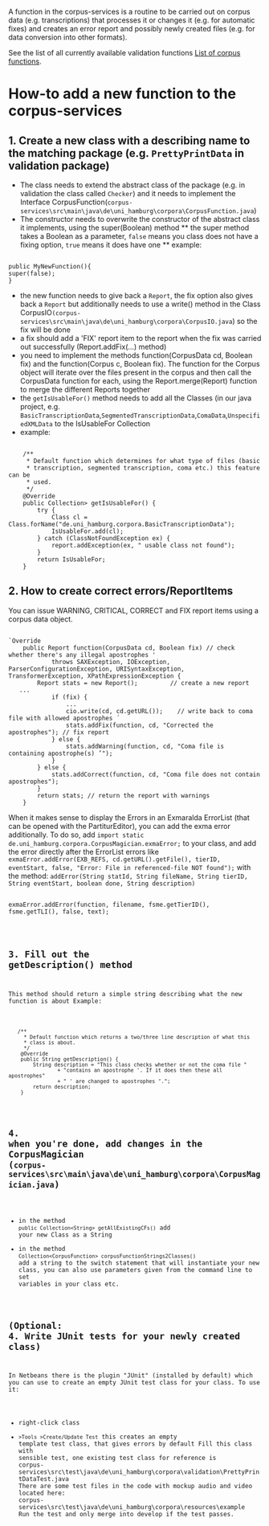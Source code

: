 A function in the corpus-services is a routine to be carried out on corpus data (e.g. transcriptions) that processes it or changes it (e.g. for automatic fixes) and creates an error report and possibly newly created files (e.g. for data conversion into other formats).

See the list of all currently available validation functions [List of corpus functions](https://gitlab.rrz.uni-hamburg.de/corpus-services/corpus-services/-/raw/develop/doc/List_of_corpus_functions.md).


# How-to add a new function to the corpus-services

## 1. Create a new class with a describing name to the matching package (e.g. `PrettyPrintData` in validation package)

* The class needs to extend the abstract class of the package (e.g. in validation the class called `Checker`) and it needs to implement the Interface CorpusFunction(`corpus-services\src\main\java\de\uni_hamburg\corpora\CorpusFunction.java`)
* The constructor needs to overwrite the constructor of the abstract class it implements, using the super(Boolean) method
** the super method takes a Boolean as a parameter, `false` means you class does not have a fixing option, `true` means it does have one
** example:

<pre><code class="java">
public MyNewFunction(){
super(false);
}
</code></pre>

* the new function needs to give back a `Report`, the fix option also gives back a `Report` but additionally needs to use a write() method in the Class CorpusIO`(corpus-services\src\main\java\de\uni_hamburg\corpora\CorpusIO.java`) so the fix will be done
* a fix should add a 'FIX' report item to the report when the fix was carried out successfully (Report.addFix(...) method)
* you need to implement the methods function(CorpusData cd, Boolean fix) and the function(Corpus c, Boolean fix). The function for the Corpus object will iterate over the files present in the corpus and then call the CorpusData function for each, using the Report.merge(Report) function to merge the different Reports together
* the `getIsUsableFor()` method needs to add all the Classes (in our java project, e.g. `BasicTranscriptionData`,`SegmentedTranscriptionData`,`ComaData`,`UnspecifiedXMLData` to the IsUsableFor Collection
* example:
<pre><code class="language-java">
    /**
     * Default function which determines for what type of files (basic
     * transcription, segmented transcription, coma etc.) this feature can be
     * used.
     */
    @Override
    public Collection<Class<? extends CorpusData>> getIsUsableFor() {
        try {
            Class cl = Class.forName("de.uni_hamburg.corpora.BasicTranscriptionData");
            IsUsableFor.add(cl);
        } catch (ClassNotFoundException ex) {
            report.addException(ex, " usable class not found");
        }
        return IsUsableFor;
    }
</code></pre>

## 2. How to create correct errors/ReportItems

You can issue WARNING, CRITICAL, CORRECT and FIX report items using a corpus data object.
<pre><code class="java">
`Override
    public Report function(CorpusData cd, Boolean fix) // check whether there's any illegal apostrophes '
            throws SAXException, IOException, ParserConfigurationException, URISyntaxException, TransformerException, XPathExpressionException {
        Report stats = new Report();         // create a new report
   ...
            if (fix) {
                ...
                cio.write(cd, cd.getURL());    // write back to coma file with allowed apostrophes ´
                stats.addFix(function, cd, "Corrected the apostrophes"); // fix report
            } else {
                stats.addWarning(function, cd, "Coma file is containing apostrophe(s) ’");
            }
        } else {
            stats.addCorrect(function, cd, "Coma file does not contain apostrophes");
        }
        return stats; // return the report with warnings
    }
</code></pre>




When it makes sense to display the Errors in an Exmaralda ErrorList (that can be opened with the PartiturEditor), you can add the exma error additionally.
To do so,  add `import static de.uni_hamburg.corpora.CorpusMagician.exmaError;` to your class, and add the error directly after the ErrorList errors like 
` exmaError.addError(EXB_REFS, cd.getURL().getFile(), tierID, eventStart, false, "Error: File in referenced-file NOT found");` 
with the method: 
`addError(String statId, String fileName, String tierID, String eventStart, boolean done, String description)`

<pre><code class="java">
exmaError.addError(function, filename, fsme.getTierID(), fsme.getTLI(), false, text);
</pre>

## 3. Fill out the getDescription() method

This method should return a simple string describing what the new function is about
Example:
<pre><code class="java">
   /**
     * Default function which returns a two/three line description of what this
     * class is about.
     */
    @Override
    public String getDescription() {
        String description = "This class checks whether or not the coma file "
                + "contains an apostrophe '. If it does then these all apostrophes"
                + " ' are changed to apostrophes ’.";
        return description;
    }
</code></pre>

## 4. when you're done, add changes in the CorpusMagician (`corpus-services\src\main\java\de\uni_hamburg\corpora\CorpusMagician.java`)

* in the method `public Collection<String> getAllExistingCFs()` add your new Class as a String 
* in the method `Collection<CorpusFunction> corpusFunctionStrings2Classes()` add a string to the switch statement that will instantiate your new class, you can also use parameters given from the command line to set variables in your class etc.

## (Optional: 4. Write JUnit tests for your newly created class)

In Netbeans there is the plugin "JUnit" (installed by default) which you can use to create an empty JUnit test class for your class. 
To use it: 
 * right-click class
 * `>Tools >Create/Update Test` this creates an empty template test class, that gives errors by default
Fill this class with sensible test, one existing test class for reference is corpus-services\src\test\java\de\uni_hamburg\corpora\validation\PrettyPrintDataTest.java
There are some test files in the code with mockup audio and video  located here: corpus-services\src\test\java\de\uni_hamburg\corpora\resources\example
Run the test and only merge into develop if the test passes.
